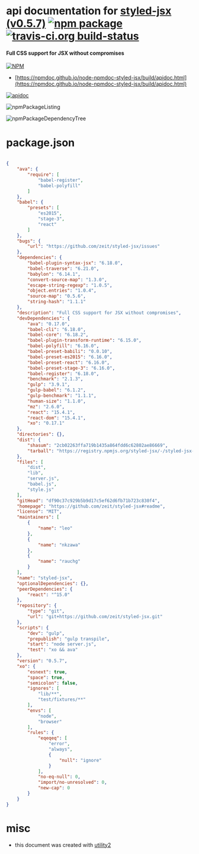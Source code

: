 # api documentation for  [styled-jsx (v0.5.7)](https://github.com/zeit/styled-jsx#readme)  [![npm package](https://img.shields.io/npm/v/npmdoc-styled-jsx.svg?style=flat-square)](https://www.npmjs.org/package/npmdoc-styled-jsx) [![travis-ci.org build-status](https://api.travis-ci.org/npmdoc/node-npmdoc-styled-jsx.svg)](https://travis-ci.org/npmdoc/node-npmdoc-styled-jsx)
#### Full CSS support for JSX without compromises

[![NPM](https://nodei.co/npm/styled-jsx.png?downloads=true&downloadRank=true&stars=true)](https://www.npmjs.com/package/styled-jsx)

- [https://npmdoc.github.io/node-npmdoc-styled-jsx/build/apidoc.html](https://npmdoc.github.io/node-npmdoc-styled-jsx/build/apidoc.html)

[![apidoc](https://npmdoc.github.io/node-npmdoc-styled-jsx/build/screenCapture.buildCi.browser.%252Ftmp%252Fbuild%252Fapidoc.html.png)](https://npmdoc.github.io/node-npmdoc-styled-jsx/build/apidoc.html)

![npmPackageListing](https://npmdoc.github.io/node-npmdoc-styled-jsx/build/screenCapture.npmPackageListing.svg)

![npmPackageDependencyTree](https://npmdoc.github.io/node-npmdoc-styled-jsx/build/screenCapture.npmPackageDependencyTree.svg)



# package.json

```json

{
    "ava": {
        "require": [
            "babel-register",
            "babel-polyfill"
        ]
    },
    "babel": {
        "presets": [
            "es2015",
            "stage-3",
            "react"
        ]
    },
    "bugs": {
        "url": "https://github.com/zeit/styled-jsx/issues"
    },
    "dependencies": {
        "babel-plugin-syntax-jsx": "6.18.0",
        "babel-traverse": "6.21.0",
        "babylon": "6.14.1",
        "convert-source-map": "1.3.0",
        "escape-string-regexp": "1.0.5",
        "object.entries": "1.0.4",
        "source-map": "0.5.6",
        "string-hash": "1.1.1"
    },
    "description": "Full CSS support for JSX without compromises",
    "devDependencies": {
        "ava": "0.17.0",
        "babel-cli": "6.18.0",
        "babel-core": "6.18.2",
        "babel-plugin-transform-runtime": "6.15.0",
        "babel-polyfill": "6.16.0",
        "babel-preset-babili": "0.0.10",
        "babel-preset-es2015": "6.16.0",
        "babel-preset-react": "6.16.0",
        "babel-preset-stage-3": "6.16.0",
        "babel-register": "6.18.0",
        "benchmark": "2.1.3",
        "gulp": "3.9.1",
        "gulp-babel": "6.1.2",
        "gulp-benchmark": "1.1.1",
        "human-size": "1.1.0",
        "mz": "2.6.0",
        "react": "15.4.1",
        "react-dom": "15.4.1",
        "xo": "0.17.1"
    },
    "directories": {},
    "dist": {
        "shasum": "2cb02263ffa719b1435a864fdd6c62802ae86669",
        "tarball": "https://registry.npmjs.org/styled-jsx/-/styled-jsx-0.5.7.tgz"
    },
    "files": [
        "dist",
        "lib",
        "server.js",
        "babel.js",
        "style.js"
    ],
    "gitHead": "df90c37c929b5b9d17c5ef62d6fb71b723c830f4",
    "homepage": "https://github.com/zeit/styled-jsx#readme",
    "license": "MIT",
    "maintainers": [
        {
            "name": "leo"
        },
        {
            "name": "nkzawa"
        },
        {
            "name": "rauchg"
        }
    ],
    "name": "styled-jsx",
    "optionalDependencies": {},
    "peerDependencies": {
        "react": "^15.0"
    },
    "repository": {
        "type": "git",
        "url": "git+https://github.com/zeit/styled-jsx.git"
    },
    "scripts": {
        "dev": "gulp",
        "prepublish": "gulp transpile",
        "start": "node server.js",
        "test": "xo && ava"
    },
    "version": "0.5.7",
    "xo": {
        "esnext": true,
        "space": true,
        "semicolon": false,
        "ignores": [
            "lib/**",
            "test/fixtures/**"
        ],
        "envs": [
            "node",
            "browser"
        ],
        "rules": {
            "eqeqeq": [
                "error",
                "always",
                {
                    "null": "ignore"
                }
            ],
            "no-eq-null": 0,
            "import/no-unresolved": 0,
            "new-cap": 0
        }
    }
}
```



# misc
- this document was created with [utility2](https://github.com/kaizhu256/node-utility2)
